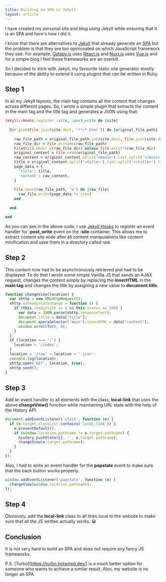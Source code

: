 ```yaml
---
title: Building an SPA in Jekyll
layout: article
---
```

I have created my personal site and blog using Jekyll while ensuring that it is an SPA and here's how I did it.

I know that there are alternatives to [Jekyll](https://jekyllrb.com/) that already generate an [SPA](https://en.wikipedia.org/wiki/Single-page_application) but the problem is that they are too opinionated on which JavaScript framework they use. For example, [Gatsby.js](https://www.gatsbyjs.org/) uses [React.js](https://reactjs.org/) and [Nuxt.js](https://nuxtjs.org/) uses [Vue.js](https://vuejs.org/) and for a simple blog I feel these frameworks are an overkill.

So I decided to stick with Jekyll, my favourite static site generator mostly because of the ability to extend it using plugins that can be written in Ruby.

## Step 1

In all my Jekyll layouts, the main tag contains all the content that changes across different pages. So, I wrote a simple plugin that extracts the content in the main tag and the title tag and generates a JSON using that:

```ruby
Jekyll::Hooks.register :site, :post_write do |site|
  
  Dir.glob(File.join(site.dest, '**/*.html')) do |original_file_path|
    
    raw_file_path = original_file_path.sub(site.dest, File.join(site.dest, 'raw')).sub('.html', '.json')
    raw_file_dir = File.dirname(raw_file_path)
    FileUtils.mkdir_p(raw_file_dir) unless File.exist?(raw_file_dir)
    original_content = File.read(original_file_path)
    raw_content = original_content.split('<main>').last.split('</main>').first
    title = original_content.split('<title>').last.split('</title>').first
    page_data = {
      'title': title,
      'content': raw_content,
    }
    
    File.open(raw_file_path, 'w') do |raw_file|
      raw_file.write(page_data.to_json)
    end
  
  end

end
```

As you can see in the above code, I use [Jekyll Hooks](https://jekyllrb.com/docs/plugins/hooks/) to register an event handler for **:post_write** event on the **:site** container. This allows me to extract content site wide after all content manipulations like content minification and save them in a directory called raw.

## Step 2

This content now had to be asynchronously retrieved and had to be displayed. To do that I wrote some simple Vanilla JS that sends an AJAX request, changes the content simply by replacing the **innerHTML** in the **main tag** and changes the title by assigning a new value to **document.title**.

```js
function changeView(location) {
  var xhttp = new XMLHttpRequest();
  xhttp.onreadystatechange = function () {
    if (this.readyState == 4 && this.status == 200) {
      var data = JSON.parse(xhttp.responseText);
      document.title = data["title"];
      document.querySelector('main').innerHTML = data["content"];
      window.scrollTo(0, 0);
    }
  };
  if (location === '/') {
    location = '/index';
  }
  location = '/raw' + location + '.json';
  console.log(location);
  xhttp.open('GET', location, true);
  xhttp.send();
}
```

## Step 3

Add an event handler to all elements with the class, **local-link** that uses the above **changeView()** function while maintaining URL state with the help of the History API.

```js
document.addEventListener('click', function (e) {
  if (e.target.classList.contains('local-link')) {
    e.preventDefault();
    if (window.location.pathname != e.target.pathname) {
      history.pushState({}, '', e.target.pathname);
      changeView(e.target.pathname);
    }
  }
});
```

Also, I had to write an event handler for the **popstate** event to make sure that the back button works properly.

```js
window.addEventListener('popstate', function (e) {
  changeView(window.location.pathname);
});
```

## Step 4

Obviously, add the **local-link** class to all links local to the website to make sure that all the JS written actually works. 😁

## Conclusion

It is not very hard to build an SPA and does not require any fancy JS frameworks. 

P.S. [Turbo][https://turbo.hotwired.dev/] is a much better option for someone who wants to achieve a similar result. Also, my website is no longer an SPA.